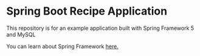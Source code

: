 # Spring Boot Recipe Application

This repository is for an example application built with Spring Framework 5 and MySQL

You can learn about Spring Framework [here.](https://spring.io/)